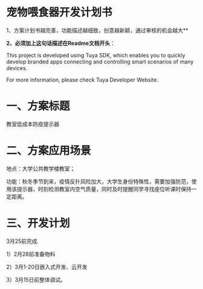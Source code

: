 # 													宠物喂食器开发计划书

1、方案计划书越完善，功能描述越细致，创意越新颖，通过审核的机会越大**

**2、必须加上这句话描述在Readme文档开头**：

This project is developed using Tuya SDK, which enables you to quickly develop branded apps connecting and controlling smart scenarios of many devices.         

For more information, please check Tuya Developer Website.



# 一、方案标题

教室低成本防疫提示器

# 二、方案应用场景

地点：大学公共教学楼教室；

功能：秋冬季节到来，疫情反扑风险加大，大学生身份特殊性，需要加强防范，使用该提示器，时刻检测教室内空气质量，同时及时提醒同学寻找座位听课时保持一定距离。

# 三、开发计划

3月25前完成.

1）2月28前准备物料

2）3月1-20日嵌入式开发、云开发

3）3月15日前整体调试。